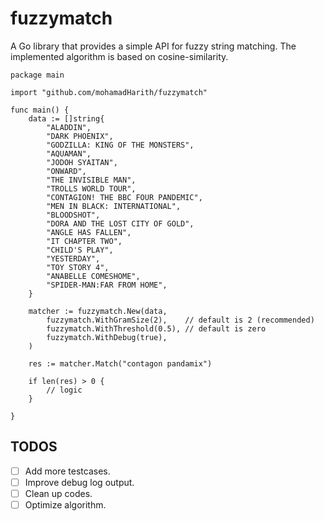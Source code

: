 # fuzzymatch

A Go library that provides a simple API for fuzzy string matching. The implemented algorithm is based on cosine-similarity.

```
package main

import "github.com/mohamadHarith/fuzzymatch"

func main() {
	data := []string{
		"ALADDIN",
		"DARK PHOENIX",
		"GODZILLA: KING OF THE MONSTERS",
		"AQUAMAN",
		"JODOH SYAITAN",
		"ONWARD",
		"THE INVISIBLE MAN",
		"TROLLS WORLD TOUR",
		"CONTAGION! THE BBC FOUR PANDEMIC",
		"MEN IN BLACK: INTERNATIONAL",
		"BLOODSHOT",
		"DORA AND THE LOST CITY OF GOLD",
		"ANGLE HAS FALLEN",
		"IT CHAPTER TWO",
		"CHILD'S PLAY",
		"YESTERDAY",
		"TOY STORY 4",
		"ANABELLE COMESHOME",
		"SPIDER-MAN:FAR FROM HOME",
	}

	matcher := fuzzymatch.New(data,
		fuzzymatch.WithGramSize(2),    // default is 2 (recommended)
		fuzzymatch.WithThreshold(0.5), // default is zero
		fuzzymatch.WithDebug(true),
	)

	res := matcher.Match("contagon pandamix")

	if len(res) > 0 {
		// logic
	}

}
```

## TODOS

- [ ] Add more testcases.
- [ ] Improve debug log output.
- [ ] Clean up codes.
- [ ] Optimize algorithm.

